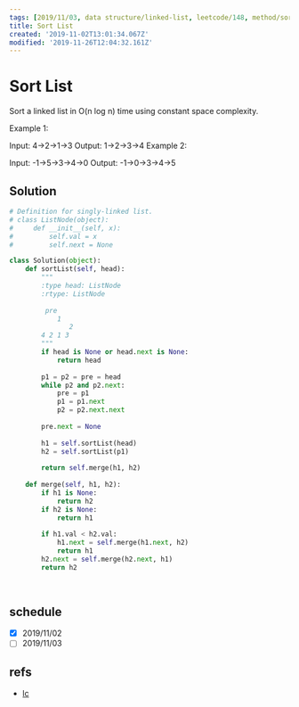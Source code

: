 ```yaml
---
tags: [2019/11/03, data structure/linked-list, leetcode/148, method/sort/merge]
title: Sort List
created: '2019-11-02T13:01:34.067Z'
modified: '2019-11-26T12:04:32.161Z'
---
```


# Sort List

Sort a linked list in O(n log n) time using constant space complexity.

Example 1:

Input: 4->2->1->3
Output: 1->2->3->4
Example 2:

Input: -1->5->3->4->0
Output: -1->0->3->4->5

## Solution

```python
# Definition for singly-linked list.
# class ListNode(object):
#     def __init__(self, x):
#         self.val = x
#         self.next = None

class Solution(object):
    def sortList(self, head):
        """
        :type head: ListNode
        :rtype: ListNode
        
         pre
            1 
               2
        4 2 1 3
        """
        if head is None or head.next is None:
            return head
        
        p1 = p2 = pre = head
        while p2 and p2.next:
            pre = p1
            p1 = p1.next
            p2 = p2.next.next
        
        pre.next = None
        
        h1 = self.sortList(head)
        h2 = self.sortList(p1)
        
        return self.merge(h1, h2)
    
    def merge(self, h1, h2):
        if h1 is None:
            return h2
        if h2 is None:
            return h1
        
        if h1.val < h2.val:
            h1.next = self.merge(h1.next, h2)
            return h1
        h2.next = self.merge(h2.next, h1)
        return h2
        
        
```

## schedule

* [x] 2019/11/02
* [ ] 2019/11/03

## refs

* [lc](https://leetcode.com/problems/sort-list/)
